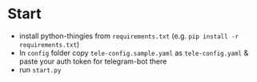 # Start

- install python-thingies from `requirements.txt` (e.g. `pip install -r requirements.txt`)
- In `config` folder copy `tele-config.sample.yaml` as `tele-config.yaml` & paste your auth token for telegram-bot there
- run `start.py`